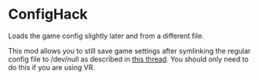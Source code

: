 # ConfigHack
Loads the game config slightly later and from a different file.

This mod allows you to still save game settings after symlinking the regular config file to /dev/null as described in [this thread](https://github.com/ValveSoftware/Proton/issues/6044#issuecomment-1207293309). You should only need to do this if you are using VR.
